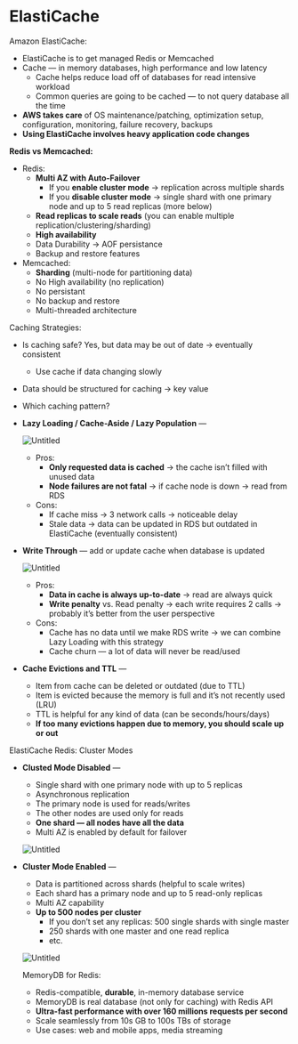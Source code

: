 # ElastiCache

Amazon ElastiCache:

- ElastiCache is to get managed Redis or Memcached
- Cache — in memory databases, high performance and low latency
    - Cache helps reduce load off of databases for read intensive workload
    - Common queries are going to be cached — to not query database all the time
- **AWS takes care** of OS maintenance/patching, optimization setup, configuration, monitoring, failure recovery, backups
- **Using ElastiCache involves heavy application code changes**

**Redis vs Memcached:**

- Redis:
    - **Multi AZ with Auto-Failover**
        - If you **enable cluster mode** → replication across multiple shards
        - If you **disable cluster mode** → single shard with one primary node and up to 5 read replicas (more below)
    - **Read replicas to scale reads** (you can enable multiple replication/clustering/sharding)
    - **High availability**
    - Data Durability → AOF persistance
    - Backup and restore features
- Memcached:
    - **Sharding** (multi-node for partitioning data)
    - No High availability (no replication)
    - No persistant
    - No backup and restore
    - Multi-threaded architecture
    

Caching Strategies:

- Is caching safe? Yes, but data may be out of date → eventually consistent
    - Use cache if data changing slowly
- Data should be structured for caching → key value
- Which caching pattern?

- **Lazy Loading / Cache-Aside / Lazy Population** —
    
    ![Untitled](ElastiCache%203e186c34cd4e4c65a8991e9dceffbe75/Untitled.png)
    
    - Pros:
        - **Only requested data is cached** → the cache isn’t filled with unused data
        - **Node failures are not fatal** → if cache node is down → read from RDS
    - Cons:
        - If cache miss → 3 network calls → noticeable delay
        - Stale data → data can be updated in RDS but outdated in ElastiCache (eventually consistent)

- **Write Through** — add or update cache when database is updated
    
    ![Untitled](ElastiCache%203e186c34cd4e4c65a8991e9dceffbe75/Untitled%201.png)
    
    - Pros:
        - **Data in cache is always up-to-date** → read are always quick
        - **Write penalty** vs. Read penalty → each write requires 2 calls → probably it’s better from the user perspective
    - Cons:
        - Cache has no data until we make RDS write → we can combine Lazy Loading with this strategy
        - Cache churn — a lot of data will never be read/used

- **Cache Evictions and TTL** —
    - Item from cache can be deleted or outdated (due to TTL)
    - Item is evicted because the memory is full and it’s not recently used (LRU)
    - TTL is helpful for any kind of data (can be seconds/hours/days)
    - **If too many evictions happen due to memory, you should scale up or out**
    

ElastiCache Redis: Cluster Modes

- **Clusted Mode Disabled** —
    - Single shard with one primary node with up to 5 replicas
    - Asynchronous replication
    - The primary node is used for reads/writes
    - The other nodes are used only for reads
    - **One shard — all nodes have all the data**
    - Multi AZ is enabled by default for failover
    
    ![Untitled](ElastiCache%203e186c34cd4e4c65a8991e9dceffbe75/Untitled%202.png)
    
- **Cluster Mode Enabled** —
    - Data is partitioned across shards (helpful to scale writes)
    - Each shard has a primary node and up to 5 read-only replicas
    - Multi AZ capability
    - **Up to 500 nodes per cluster**
        - If you don’t set any replicas: 500 single shards with single master
        - 250 shards with one master and one read replica
        - etc.
    
    ![Untitled](ElastiCache%203e186c34cd4e4c65a8991e9dceffbe75/Untitled%203.png)
    
    MemoryDB for Redis:
    
    - Redis-compatible, **durable**, in-memory database service
    - MemoryDB is real database (not only for caching) with Redis API
    - **************Ultra-fast performance with over 160 millions requests per second**************
    - Scale seamlessly from 10s GB to 100s TBs of storage
    - Use cases: web and mobile apps, media streaming